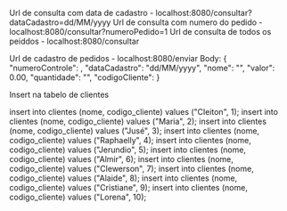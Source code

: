 Url de consulta com data de cadastro - localhost:8080/consultar?dataCadastro=dd/MM/yyyy
Url de consulta com numero do pedido - localhost:8080/consultar?numeroPedido=1
Url de consulta de todos os peiddos - localhost:8080/consultar

Url de cadastro de pedidos - localhost:8080/enviar
Body:
{
    "numeroControle": , 
    "dataCadastro": "dd/MM/yyyy", 
    "nome": "", 
    "valor": 0.00, 
    "quantidade": "", 
    "codigoCliente": 
}


Insert na tabelo de clientes 


insert into clientes (nome, codigo_cliente) values ("Cleiton", 1);
insert into clientes (nome, codigo_cliente) values ("Maria", 2);
insert into clientes (nome, codigo_cliente) values ("Jusé", 3);
insert into clientes (nome, codigo_cliente) values ("Raphaelly", 4);
insert into clientes (nome, codigo_cliente) values ("Jerundio", 5);
insert into clientes (nome, codigo_cliente) values ("Almir", 6);
insert into clientes (nome, codigo_cliente) values ("Clewerson", 7);
insert into clientes (nome, codigo_cliente) values ("Alaide", 8);
insert into clientes (nome, codigo_cliente) values ("Cristiane", 9);
insert into clientes (nome, codigo_cliente) values ("Lorena", 10);
